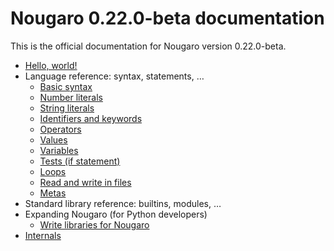 # Nougaro 0.22.0-beta documentation

This is the official documentation for Nougaro version 0.22.0-beta.

* [Hello, world!](hello_world.md)
* Language reference: syntax, statements, …
    * [Basic syntax](Language/01syntax.md)
    * [Number literals](Language/02number_literals.md)
    * [String literals](Language/03string_literals.md)
    * [Identifiers and keywords](Language/04identifiers_and_keywords.md)
    * [Operators](Language/05operators.md)
    * [Values](Language/06values.md)
    * [Variables](Language/07variables.md)
    * [Tests (if statement)](Language/08tests.md)
    * [Loops](Language/09loops.md)
    * [Read and write in files](Language/12read_and_write_files.md)
    * [Metas](Language/14metas.md)
* Standard library reference: builtins, modules, …
* Expanding Nougaro (for Python developers)
    * [Write libraries for Nougaro](Expanding/Write-libs.md)
* [Internals](internals.md)

